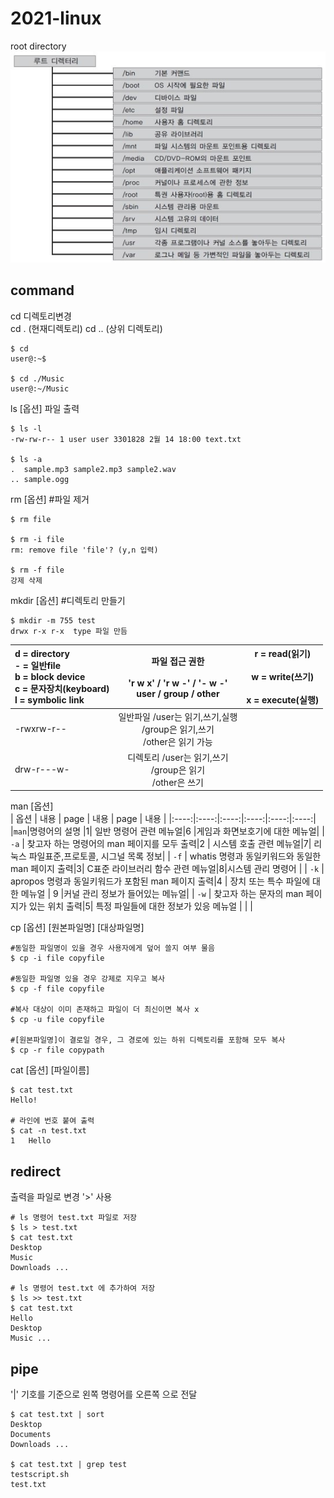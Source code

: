 # 2021-linux

root directory   
![directory](rootdirectory.jpg)

## command   
cd 디렉토리변경    
cd . (현재디렉토리) cd .. (상위 디렉토리)    

```
$ cd   
user@:~$   
    
$ cd ./Music   
user@:~/Music  
``` 
   
ls [옵션] 파일 출력    

```
$ ls -l
-rw-rw-r-- 1 user user 3301828 2월 14 18:00 text.txt

$ ls -a
.  sample.mp3 sample2.mp3 sample2.wav 
.. sample.ogg
```
   
rm [옵션]   #파일 제거
```
$ rm file

$ rm -i file
rm: remove file 'file'? (y,n 입력)

$ rm -f file
강제 삭제
```
   
mkdir [옵션] #디렉토리 만들기
```
$ mkdir -m 755 test
drwx r-x r-x  type 파일 만듬
```
| d = directory<br>- = 일반file<br>b = block device<br>c = 문자장치(keyboard)<br>l = symbolic link |            파일 접근 권한<br><br>'r w x' / 'r w -' / '- w -'<br>user / group / other           | r = read(읽기)<br><br>w = write(쓰기)<br><br>x = execute(실행) |
|:--------------------------------------------------------------------------------------------------|:----------------------------------------------------------------------------------------------:|:--------------------------------------------------------------:|
| -rwxrw-r--                                                                                       | 일반파일 /user는 읽기,쓰기,실행<br>         /group은 읽기,쓰기 <br>         /other은 읽기 가능 |                                                                |
| drw-r---w-                                                                                       | 디렉토리 /user는 읽기,쓰기<br>         /group은 읽기<br>         /other은 쓰기                 |                                                                |
   
man [옵션]   
| 옵션 | 내용 | page | 내용 | page | 내용 |
|:----:|:----:|:----:|:----:|:----:|:----:|
|`man`|명령어의 설명 |1| 일반 명령어 관련 메뉴얼|6 |게임과 화면보호기에 대한 메뉴얼|
| `-a` | 찾고자 하는 명령어의    man 페이지를 모두 출력|2 | 시스템 호출 관련 메뉴얼|7| 리눅스 파일표준,프로토콜, 시그널 목록 정보|
| `-f` | whatis 명령과 동일키워드와 동일한 man 페이지 출력|3| C표준 라이브러리 함수 관련 메뉴얼|8|시스템 관리 명령어 |
| `-k` | apropos 명령과 동일키워드가 포함된 man 페이지 출력|4 | 장치 또는 특수 파일에 대한 메뉴얼 | 9 |커널 관리 정보가 들어있는 메뉴얼|
| `-w` | 찾고자 하는 문자의 man 페이지가 있는 위치 출력|5| 특정 파일들에 대한 정보가 있응 메뉴얼 | |  |
   
cp [옵션] [원본파일명] [대상파일명]      
```
#동일한 파일명이 있을 경우 사용자에게 덮어 쓸지 여부 물음
$ cp -i file copyfile

#동일한 파일명 있을 경우 강제로 지우고 복사
$ cp -f file copyfile 

#복사 대상이 이미 존재하고 파일이 더 최신이면 복사 x
$ cp -u file copyfile

#[원본파일명]이 결로일 경우, 그 경로에 있는 하위 디렉토리를 포함해 모두 복사
$ cp -r file copypath
```   

cat [옵션] [파일이름]   
```
$ cat test.txt
Hello!

# 라인에 번호 붙여 출력
$ cat -n test.txt
1   Hello
```

## redirect
출력을 파일로 변경 '>' 사용
```
# ls 명령어 test.txt 파일로 저장
$ ls > test.txt
$ cat test.txt
Desktop
Music
Downloads ...

# ls 명령어 test.txt 에 추가하여 저장
$ ls >> test.txt
$ cat test.txt
Hello
Desktop
Music ...
```

## pipe
'|' 기호를 기준으로 왼쪽 명령어를 오른쪽 으로 전달
```
$ cat test.txt | sort
Desktop
Documents
Downloads ...

$ cat test.txt | grep test
testscript.sh
test.txt
```

